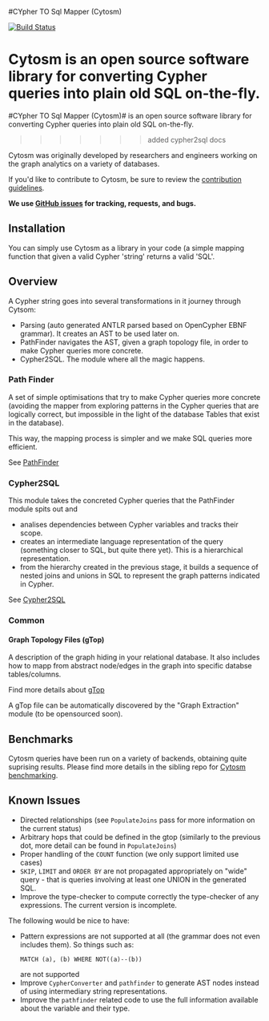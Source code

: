 #CYpher TO Sql Mapper (Cytosm)

[![Build Status](https://travis-ci.org/cytosm/cytosm.svg?branch=master)](https://travis-ci.org/cytosm/cytosm.svg?branch=master)

Cytosm is an open source software library for converting Cypher queries into plain old SQL on-the-fly. 
=======
#CYpher TO Sql Mapper (Cytosm)# is an open source software library for converting Cypher queries into plain old SQL on-the-fly. 
>>>>>>> added cypher2sql docs

Cytosm was originally developed by researchers and engineers working on the graph analytics on a variety of databases. 

If you'd like to contribute to Cytosm, be sure to review the [contribution guidelines](CONTRIBUTING.md).

**We use [GitHub issues](https://github.com/cytosm/cytosm/issues) for tracking, requests, and bugs.**

## Installation

You can simply use Cytosm as a library in your code (a simple mapping function that given a valid Cypher 'string' returns a valid 'SQL'. 


## Overview

A Cypher string goes into several transformations in it journey through Cytsom:

* Parsing (auto generated ANTLR parsed based on OpenCypher EBNF grammar). It creates an AST to be used later on.
* PathFinder navigates the AST, given a graph topology file, in order to make Cypher queries more concrete.
* Cypher2SQL. The module where all the magic happens. 


### Path Finder

A set of simple optimisations that try to make Cypher queries more concrete (avoiding the mapper from exploring patterns in the Cypher queries that 
are logically correct, but impossible in the light of the database Tables that exist in the database).
 
This way, the mapping process is simpler and we make SQL queries more efficient.

See [PathFinder](pathfinder/README.md)

### Cypher2SQL

This module takes the concreted Cypher queries that the PathFinder module spits out and
 
 * analises dependencies between Cypher variables and tracks their scope.
 * creates an intermediate language representation of the query (something closer to SQL, but quite there yet). This is a hierarchical representation. 
 * from the hierarchy created in the previous stage, it builds a sequence of nested joins and unions in SQL to represent the graph patterns indicated in Cypher.

See [Cypher2SQL](cypher2sql/README.md)

### Common

#### Graph Topology Files (gTop)

A description of the graph hiding in your relational database. It also includes how to mapp from abstract node/edges in the graph into specific databse tables/columns. 

Find more details about [gTop](common/README.md)
 
A gTop file can be automatically discovered by the "Graph Extraction" module (to be opensourced soon).

## Benchmarks

Cytosm queries have been run on a variety of backends, obtaining quite suprising results. Please find more details in 
the sibling repo for [Cytosm benchmarking](https://github.com/Alnaimi-/database-benchmark). 


## Known Issues

- Directed relationships (see `PopulateJoins` pass for more information on the current status)
- Arbitrary hops that could be defined in the gtop (similarly to the previous dot, more detail can be found in `PopulateJoins`)
- Proper handling of the `COUNT` function (we only support limited use cases)
- `SKIP`, `LIMIT` and `ORDER BY` are not propagated appropriately on "wide" query - that is queries involving at least one UNION in the generated SQL.
- Improve the type-checker to compute correctly the type-checker of any expressions. The current version is incomplete.

The following would be nice to have:

- Pattern expressions are not supported at all (the grammar does not even includes them). So things such as:
  ```cypher
  MATCH (a), (b) WHERE NOT((a)--(b))
  ```
  are not supported
- Improve `CypherConverter` and `pathfinder` to generate AST nodes instead of using intermediary string representations.
- Improve the `pathfinder` related code to use the full information available about the variable and their type.
